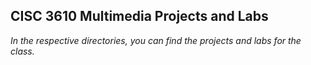## CISC 3610 Multimedia Projects and Labs

*In the respective directories, you can find the projects and labs for the class.*
